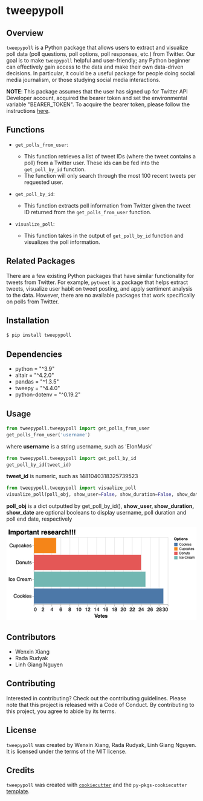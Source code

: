 # tweepypoll

## Overview

`tweepypoll` is a Python package that allows users to extract and visualize poll data (poll questions, poll options, poll responses, etc.) from Twitter. Our goal is to make `tweepypoll` helpful and user-friendly; any Python beginner can effectively gain access to the data and make their own data-driven decisions. In particular, it could be a useful package for people doing social media journalism, or those studying social media interactions.

**NOTE**: This package assumes that the user has signed up for Twitter API Developer account, acquired the bearer token and set the environmental variable "BEARER_TOKEN". To acquire the bearer token, please follow the instructions [here](https://developer.twitter.com/en/docs/authentication/oauth-2-0/bearer-tokens).

## Functions

- `get_polls_from_user`:
    - This function retrieves a list of tweet IDs (where the tweet contains a poll) from a Twitter user. These ids can be fed into the `get_poll_by_id` function. 
    - The function will only search through the most 100 recent tweets per requested user. 

- `get_poll_by_id`:
    - This function extracts poll information from Twitter given the tweet ID returned from the `get_polls_from_user` function.

- `visualize_poll`:
    - This function takes in the output of `get_poll_by_id` function and visualizes the poll information. 

## Related Packages

There are a few existing Python packages that have similar functionality for tweets from Twitter. For example, `pytweet` is a package that helps extract tweets, visualize user habit on tweet posting, and apply sentiment analysis to the data. However, there are no available packages that work specifically on polls from Twitter. 

## Installation

```bash
$ pip install tweepypoll
```
## Dependencies

- python = "^3.9"
- altair = "^4.2.0"
- pandas = "^1.3.5"
- tweepy = "^4.4.0"
- python-dotenv = "^0.19.2"

## Usage

```Python
from tweepypoll.tweepypoll import get_polls_from_user
get_polls_from_user('username')
```
where **username** is a string username, such as 'ElonMusk'

```Python
from tweepypoll.tweepypoll import get_poll_by_id
get_poll_by_id(tweet_id)
```
**tweet_id** is numeric, such as 1481040318325739523

```Python
from tweepypoll.tweepypoll import visualize_poll
visualize_poll(poll_obj, show_user=False, show_duration=False, show_date=False)
```
**poll_obj** is a dict outputted by get_poll_by_id(), **show_user, show_duration, show_date** are optional booleans to display username, poll duration and poll end date, respectively

<img src="https://raw.githubusercontent.com/UBC-MDS/tweepypoll/main/img/visualize_poll_plot.png" width="600">

## Contributors

- Wenxin Xiang
- Rada Rudyak
- Linh Giang Nguyen

## Contributing

Interested in contributing? Check out the contributing guidelines. Please note that this project is released with a Code of Conduct. By contributing to this project, you agree to abide by its terms.

## License

`tweepypoll` was created by Wenxin Xiang, Rada Rudyak, Linh Giang Nguyen. It is licensed under the terms of the MIT license.

## Credits

`tweepypoll` was created with [`cookiecutter`](https://cookiecutter.readthedocs.io/en/latest/) and the `py-pkgs-cookiecutter` [template](https://github.com/py-pkgs/py-pkgs-cookiecutter).
